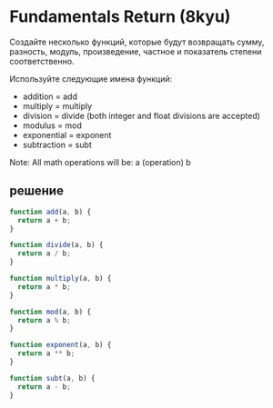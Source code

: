 # Fundamentals Return (8kyu)

Создайте несколько функций, которые будут возвращать сумму, разность, модуль, произведение, частное и показатель степени соответственно.

Используйте следующие имена функций:

- addition = add
- multiply = multiply
- division = divide (both integer and float divisions are accepted)
- modulus = mod
- exponential = exponent
- subtraction = subt

Note: All math operations will be: a (operation) b

## решение

```js
function add(a, b) {
  return a + b;
}

function divide(a, b) {
  return a / b;
}

function multiply(a, b) {
  return a * b;
}

function mod(a, b) {
  return a % b;
}

function exponent(a, b) {
  return a ** b;
}

function subt(a, b) {
  return a - b;
}
```
